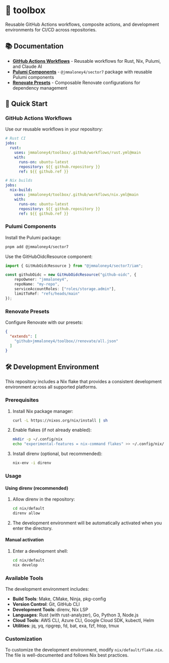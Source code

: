 # 🔧 toolbox

Reusable GitHub Actions workflows, composite actions, and development environments for CI/CD across repositories.

## 📚 Documentation

- **[GitHub Actions Workflows](docs/public/workflows.md)** - Reusable workflows for Rust, Nix, Pulumi, and Claude AI
- **[Pulumi Components](docs/public/pulumi.md)** - `@jmmaloney4/sector7` package with reusable Pulumi components
- **[Renovate Presets](docs/public/renovate.md)** - Composable Renovate configurations for dependency management

## 🚀 Quick Start

### GitHub Actions Workflows

Use our reusable workflows in your repository:

```yaml
# Rust CI
jobs:
  rust:
    uses: jmmaloney4/toolbox/.github/workflows/rust.yml@main
    with:
      runs-on: ubuntu-latest
      repository: ${{ github.repository }}
      ref: ${{ github.ref }}

# Nix builds
jobs:
  nix-build:
    uses: jmmaloney4/toolbox/.github/workflows/nix.yml@main
    with:
      runs-on: ubuntu-latest
      repository: ${{ github.repository }}
      ref: ${{ github.ref }}
```

### Pulumi Components

Install the Pulumi package:

```bash
pnpm add @jmmaloney4/sector7
```

Use the GitHubOidcResource component:

```typescript
import { GitHubOidcResource } from "@jmmaloney4/sector7/iam";

const githubOidc = new GitHubOidcResource("github-oidc", {
    repoOwner: "jmmaloney4",
    repoName: "my-repo",
    serviceAccountRoles: ["roles/storage.admin"],
    limitToRef: "refs/heads/main"
});
```

### Renovate Presets

Configure Renovate with our presets:

```json
{
  "extends": [
    "github>jmmaloney4/toolbox//renovate/all.json"
  ]
}
```

## 🛠️ Development Environment

This repository includes a Nix flake that provides a consistent development environment across all supported platforms.

### Prerequisites

1. Install Nix package manager:
   ```bash
   curl -L https://nixos.org/nix/install | sh
   ```

2. Enable flakes (if not already enabled):
   ```bash
   mkdir -p ~/.config/nix
   echo "experimental-features = nix-command flakes" >> ~/.config/nix/nix.conf
   ```

3. Install direnv (optional, but recommended):
   ```bash
   nix-env -i direnv
   ```

### Usage

#### Using direnv (recommended)

1. Allow direnv in the repository:
   ```bash
   cd nix/default
   direnv allow
   ```

2. The development environment will be automatically activated when you enter the directory.

#### Manual activation

1. Enter a development shell:
   ```bash
   cd nix/default
   nix develop
   ```

### Available Tools

The development environment includes:

- **Build Tools**: Make, CMake, Ninja, pkg-config
- **Version Control**: Git, GitHub CLI
- **Development Tools**: direnv, Nix LSP
- **Languages**: Rust (with rust-analyzer), Go, Python 3, Node.js
- **Cloud Tools**: AWS CLI, Azure CLI, Google Cloud SDK, kubectl, Helm
- **Utilities**: jq, yq, ripgrep, fd, bat, exa, fzf, htop, tmux

### Customization

To customize the development environment, modify `nix/default/flake.nix`. The file is well-documented and follows Nix best practices.